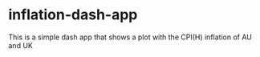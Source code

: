 # inflation-dash-app
This is a simple dash app that shows a plot with the CPI(H) inflation of AU and UK
